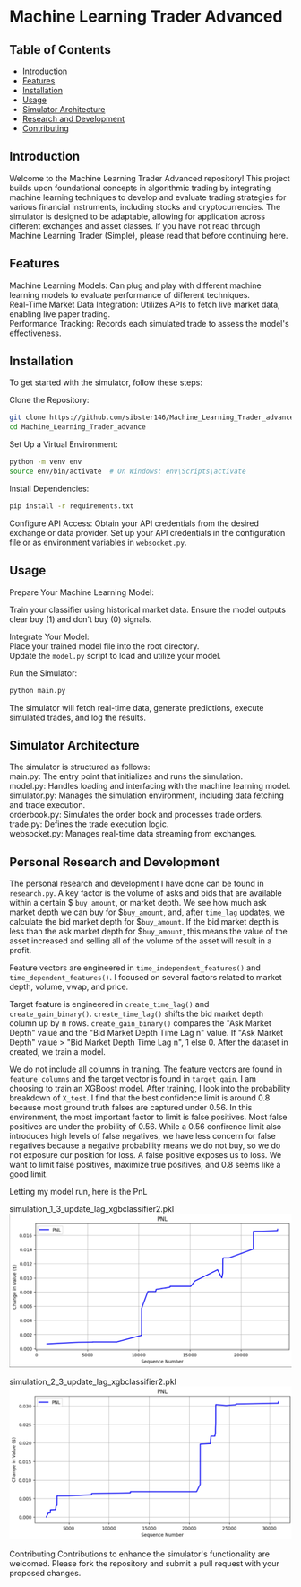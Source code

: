 # Machine Learning Trader Advanced
## Table of Contents
- [Introduction](#introduction)
- [Features](#features)
- [Installation](#installation)
- [Usage](#usage)
- [Simulator Architecture](#simulator-architecture)
- [Research and Development](#personal-research-and-development)
- [Contributing](#contributing)

## Introduction
Welcome to the Machine Learning Trader Advanced repository! This project builds upon foundational concepts in algorithmic trading by integrating machine learning techniques to develop and evaluate trading strategies for various financial instruments, including stocks and cryptocurrencies. The simulator is designed to be adaptable, allowing for application across different exchanges and asset classes. If you have not read through Machine Learning Trader (Simple), please read that before continuing here.

## Features
Machine Learning Models: Can plug and play with different machine learning models to evaluate performance of different techniques.  
Real-Time Market Data Integration: Utilizes APIs to fetch live market data, enabling live paper trading.   
Performance Tracking: Records each simulated trade to assess the model's effectiveness.  

## Installation
To get started with the simulator, follow these steps:

Clone the Repository:

```bash
git clone https://github.com/sibster146/Machine_Learning_Trader_advance.git
cd Machine_Learning_Trader_advance
```

Set Up a Virtual Environment:
```bash
python -m venv env
source env/bin/activate  # On Windows: env\Scripts\activate
```

Install Dependencies:
```bash
pip install -r requirements.txt
```

Configure API Access:
Obtain your API credentials from the desired exchange or data provider.​
Set up your API credentials in the configuration file or as environment variables in `websocket.py`.

## Usage
Prepare Your Machine Learning Model:

Train your classifier using historical market data.​
Ensure the model outputs clear buy (1) and don't buy (0) signals.​

Integrate Your Model:  
Place your trained model file into the root directory.​  
Update the `model.py` script to load and utilize your model.​  

Run the Simulator:
```bash
python main.py
```
The simulator will fetch real-time data, generate predictions, execute simulated trades, and log the results.​

## Simulator Architecture
The simulator is structured as follows:  
main.py: The entry point that initializes and runs the simulation.​  
model.py: Handles loading and interfacing with the machine learning model.​  
simulator.py: Manages the simulation environment, including data fetching and trade execution.​  
orderbook.py: Simulates the order book and processes trade orders.​  
trade.py: Defines the trade execution logic.​  
websocket.py: Manages real-time data streaming from exchanges.​  

## Personal Research and Development
The personal research and development I have done can be found in `research.py`. A key factor is the volume of asks and bids that are available within a certain $ `buy_amount`, or market depth. We see how much ask market depth we can buy for $`buy_amount`, and, after `time_lag` updates, we calculate the bid market depth for $`buy_amount`. If the bid market depth is less than the ask market depth for $`buy_amount`, this means the value of the asset increased and selling all of the volume of the asset will result in a profit. 

Feature vectors are engineered in `time_independent_features()` and `time_dependent_features()`. I focused on several factors related to market depth, volume, vwap, and price. 

Target feature is engineered in `create_time_lag()` and `create_gain_binary()`. `create_time_lag()` shifts the bid market depth column up by n rows. `create_gain_binary()` compares the "Ask Market Depth" value and the "Bid Market Depth Time Lag n" value. If 
"Ask Market Depth" value > "Bid Market Depth Time Lag n", 1 else 0. After the dataset in created, we train a model.

We do not include all columns in training. The feature vectors are found in `feature_columns` and the target vector is found in `target_gain`.
I am choosing to train an XGBoost model. After training, I look into the probability breakdown of `X_test`. I find that the best confidence limit is around 0.8 because most ground truth falses are captured under 0.56. In this environment, the most important factor to limit is false positives. Most false positives are under the probility of 0.56. While a 0.56 confirence limit also introduces high levels of false negatives, we have less concern for false negatives because a negative probability means we do not buy, so we do not exposure our position for loss. A false positive exposes us to loss. We want to limit false positives, maximize true positives, and 0.8 seems like a good limit.

Letting my model run, here is the PnL  
  
simulation_1_3_update_lag_xgbclassifier2.pkl
![Simulation 1](simulation_graphs/simulation_1_3_update_lag_xgbclassifier2.pkl.csv.png)  
  
simulation_2_3_update_lag_xgbclassifier2.pkl  
![Simulation 2](simulation_graphs/simulation_2_3_update_lag_xgbclassifier2.pkl.csv.png) 

Contributing
Contributions to enhance the simulator's functionality are welcomed. Please fork the repository and submit a pull request with your proposed changes.

